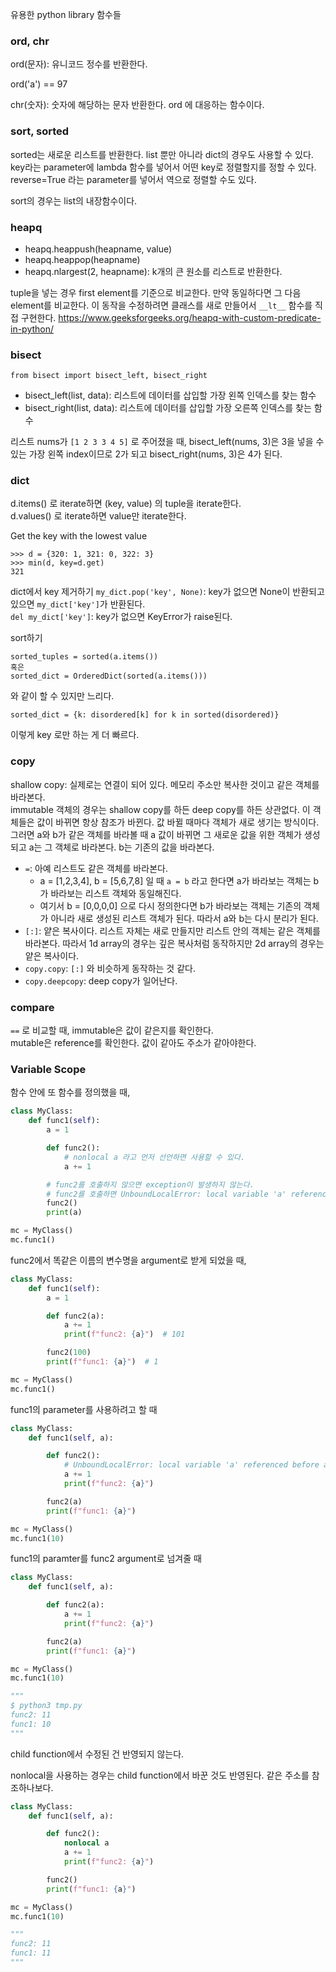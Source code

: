 유용한 python library 함수들

### ord, chr

ord(문자): 유니코드 정수를 반환한다.

ord('a') == 97

chr(숫자): 숫자에 해당하는 문자 반환한다. ord 에 대응하는 함수이다.


### sort, sorted

sorted는 새로운 리스트를 반환한다. list 뿐만 아니라 dict의 경우도 사용할 수 있다.   
key라는 parameter에 lambda 함수를 넣어서 어떤 key로 정렬할지를 정할 수 있다.    
reverse=True 라는 parameter를 넣어서 역으로 정렬할 수도 있다.


sort의 경우는 list의 내장함수이다. 



### heapq

- heapq.heappush(heapname, value)
- heapq.heappop(heapname)
- heapq.nlargest(2, heapname): k개의 큰 원소를 리스트로 반환한다.

tuple을 넣는 경우 first element를 기준으로 비교한다. 만약 동일하다면 그 다음 element를 비교한다. 이 동작을 수정하려면 클래스를 새로 만들어서 `__lt__` 함수를 직접 구현한다.
https://www.geeksforgeeks.org/heapq-with-custom-predicate-in-python/




### bisect

`from bisect import bisect_left, bisect_right`

- bisect_left(list, data): 리스트에 데이터를 삽입할 가장 왼쪽 인덱스를 찾는 함수
- bisect_right(list, data): 리스트에 데이터를 삽입할 가장 오른쪽 인덱스를 찾는 함수

리스트 nums가 `[1 2 3 3 4 5]` 로 주어졌을 때, bisect_left(nums, 3)은 3을 넣을 수 있는 가장 왼쪽 index이므로 2가 되고 bisect_right(nums, 3)은 4가 된다.

### dict

d.items() 로 iterate하면 (key, value) 의 tuple을 iterate한다.   
d.values() 로 iterate하면 value만 iterate한다.

Get the key with the lowest value
```
>>> d = {320: 1, 321: 0, 322: 3}
>>> min(d, key=d.get)
321
```

dict에서 key 제거하기
`my_dict.pop('key', None)`: key가 없으면 None이 반환되고 있으면 `my_dict['key']`가 반환된다.   
`del my_dict['key']`: key가 없으면 KeyError가 raise된다.


sort하기   
```
sorted_tuples = sorted(a.items())
혹은
sorted_dict = OrderedDict(sorted(a.items()))
```

와 같이 할 수 있지만 느리다.

```
sorted_dict = {k: disordered[k] for k in sorted(disordered)}
```
이렇게 key 로만 하는 게 더 빠르다.


### copy

shallow copy: 실제로는 연결이 되어 있다. 메모리 주소만 복사한 것이고 같은 객체를 바라본다.    
immutable 객체의 경우는 shallow copy를 하든 deep copy를 하든 상관없다. 이 객체들은 값이 바뀌면 항상 참조가 바뀐다. 값 바뀔 때마다 객체가 새로 생기는 방식이다. 
그러면 a와 b가 같은 객체를 바라볼 때 a 값이 바뀌면 그 새로운 값을 위한 객체가 생성되고 a는 그 객체로 바라본다. b는 기존의 값을 바라본다.    

- `=`: 아예 리스트도 같은 객체를 바라본다.
  - a = [1,2,3,4], b = [5,6,7,8] 일 때 `a = b` 라고 한다면 a가 바라보는 객체는 b가 바라보는 리스트 객체와 동일해진다. 
  - 여기서 b = [0,0,0,0] 으로 다시 정의한다면 b가 바라보는 객체는 기존의 객체가 아니라 새로 생성된 리스트 객체가 된다. 따라서 a와 b는 다시 분리가 된다.
- `[:]`: 얕은 복사이다. 리스트 자체는 새로 만들지만 리스트 안의 객체는 같은 객체를 바라본다. 따라서 1d array의 경우는 깊은 복사처럼 동작하지만 2d array의 경우는 얕은 복사이다.    
- `copy.copy`: `[:]` 와 비슷하게 동작하는 것 같다.   
- `copy.deepcopy`: deep copy가 일어난다.



### compare

`==` 로 비교할 때, immutable은 값이 같은지를 확인한다.   
mutable은 reference를 확인한다. 값이 같아도 주소가 같아야한다.   



### Variable Scope

함수 안에 또 함수를 정의했을 때,

```py
class MyClass:
    def func1(self):
        a = 1

        def func2():
            # nonlocal a 라고 먼저 선언하면 사용할 수 있다.
            a += 1

        # func2를 호출하지 않으면 exception이 발생하지 않는다.
        # func2를 호출하면 UnboundLocalError: local variable 'a' referenced before assignment 에러가 발생한다.
        func2()  
        print(a)

mc = MyClass()
mc.func1()
```

func2에서 똑같은 이름의 변수명을 argument로 받게 되었을 때,

```py
class MyClass:
    def func1(self):
        a = 1

        def func2(a):
            a += 1
            print(f"func2: {a}")  # 101

        func2(100)
        print(f"func1: {a}")  # 1

mc = MyClass()
mc.func1()
```

func1의 parameter를 사용하려고 할 때

```py
class MyClass:
    def func1(self, a):

        def func2():
            # UnboundLocalError: local variable 'a' referenced before assignment
            a += 1
            print(f"func2: {a}")

        func2(a)
        print(f"func1: {a}")

mc = MyClass()
mc.func1(10)
```


func1의 paramter를 func2 argument로 넘겨줄 때

```py
class MyClass:
    def func1(self, a):

        def func2(a):
            a += 1
            print(f"func2: {a}")

        func2(a)
        print(f"func1: {a}")

mc = MyClass()
mc.func1(10)

"""
$ python3 tmp.py
func2: 11
func1: 10
"""
```

child function에서 수정된 건 반영되지 않는다.


nonlocal을 사용하는 경우는 child function에서 바꾼 것도 반영된다. 같은 주소를 참조하나보다.

```py
class MyClass:
    def func1(self, a):

        def func2():
            nonlocal a
            a += 1
            print(f"func2: {a}")

        func2()
        print(f"func1: {a}")

mc = MyClass()
mc.func1(10)

"""
func2: 11
func1: 11
"""
```
